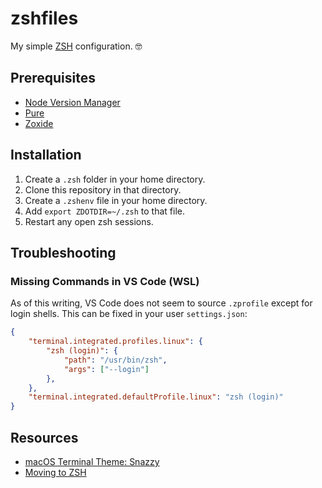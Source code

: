 # zshfiles

My simple [ZSH](http://www.zsh.org/) configuration. 🤓

## Prerequisites

- [Node Version Manager](https://github.com/nvm-sh/nvm)
- [Pure](https://github.com/sindresorhus/pure)
- [Zoxide](https://github.com/ajeetdsouza/zoxide)

## Installation

1. Create a `.zsh` folder in your home directory.
1. Clone this repository in that directory.
1. Create a `.zshenv` file in your home directory.
1. Add `export ZDOTDIR=~/.zsh` to that file.
1. Restart any open zsh sessions.

## Troubleshooting

### Missing Commands in VS Code (WSL)

As of this writing, VS Code does not seem to source `.zprofile` except for login
shells. This can be fixed in your user `settings.json`:

```json
{
	"terminal.integrated.profiles.linux": {
		"zsh (login)": {
			"path": "/usr/bin/zsh",
			"args": ["--login"]
		},
	},
	"terminal.integrated.defaultProfile.linux": "zsh (login)"
}
```

## Resources

- [macOS Terminal Theme: Snazzy](https://github.com/lysyi3m/macos-terminal-themes?tab=readme-ov-file#snazzy-download)
- [Moving to ZSH](https://scriptingosx.com/2019/06/moving-to-zsh/)